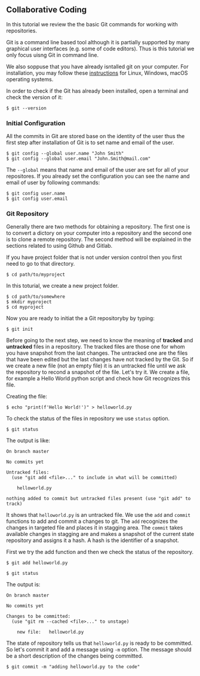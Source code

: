 ## Collaborative Coding

In this tutorial we review the the basic Git commands for working with repositories.

Git is a command line based tool although it is partially supported by many graphical user interfaces (e.g. some of code editors).  Thus is this tutorial we only focus uisng Git in command line.

We also soppuse that you have already isntalled git on your computer. For installation, you may follow these [instructions](https://git-scm.com/book/en/v2/Getting-Started-Installing-Git) for Linux, Windows, macOS operating systems.

In order to check if the Git has already been installed, open a terminal and check the version of it:
```console
$ git --version
```

### Initial Configuration
All the commits in Git are stored base on the identity of the user thus the first step after installation of Git is to set name and email of the user.
```console
$ git config --global user.name "John Smith"
$ git config --global user.email "John.Smith@mail.com"
```
The ```--global``` means that name and email of the user are set for all of your repositores.  If you already set the configuration you can see the name and email of user by following commands:

```console
$ git config user.name
$ git config user.email
```

### Git Repository 
Generally there are two methods for obtaining a repository. The first one is to convert a dictory on your computer into a repository and the second one is to clone a remote repository. The second method will be explained in the sections related to using Github and Gitlab.

If you have project folder that is not under version control then you first need to go to that directory.
```console
$ cd path/to/myproject
```
In this toturial, we create a new project folder. 
```console
$ cd path/to/somewhere
$ mkdir myproject
$ cd myproject
```
Now you are ready to initiat the a Git repositoryby by typing:
```console
$ git init
```
Before going to the next step, we need to know the meaning of **tracked** and **untracked** files in a repository. The tracked files are those one for whom you have snapshot from the last changes. The untracked one are the files that have been edited but the last changes have not tracked by the Git. So if we create a new file (not an empty file) it is an untracked file until we ask the repository to recond a snapshot of the file. Let's try it. We create a file, for example a Hello World python script and check how Git recognizes this file.

Creating the file:
```console
$ echo "print(f'Hello World!')" > helloworld.py
```
To check the status of the files in repository we use ```status``` option.
```console
$ git status
```
The output is like:
```
On branch master

No commits yet

Untracked files:
  (use "git add <file>..." to include in what will be committed)

	helloworld.py

nothing added to commit but untracked files present (use "git add" to track)
```
It shows that ```helloworld.py``` is an untracked file.  We use the ```add``` and ```commit``` functions to add and commit a changes to git.
The ```add``` recognizes the changes in targeted file and places it in stagging area. The ```commit``` takes available changes in stagging are and makes a snapshot of the current state repository and assigns it a hash. A hash is the identifier of a snapshot.

First we try the add function and then we check the status of the repository.
```console
$ git add helloworld.py
```
```console
$ git status
```
The output is:
```
On branch master

No commits yet

Changes to be committed:
  (use "git rm --cached <file>..." to unstage)
  
	new file:   helloworld.py
```
The state of repository tells us that ```helloworld.py``` is ready to be committed. So let's commit it and add a message using ```-m``` option. The message should be a short description of the changes being committed.
```console
$ git commit -m "adding helloworld.py to the code"
```




